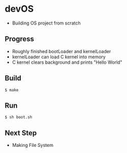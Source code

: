 # devOS
- Building OS project from scratch
## Progress
- Roughly finished bootLoader and kernelLoader
- kernelLoader can load C kernel into memory
- C kernel clears background and prints "Hello World"
## Build
```
$ make
```
## Run
```
$ sh boot.sh
```
## Next Step
- Making File System

